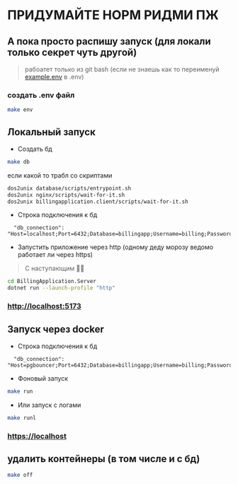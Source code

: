 # ПРИДУМАЙТЕ НОРМ РИДМИ ПЖ

## А пока просто распишу запуск (для локали только секрет чуть другой)
> рабоатет только из git bash (если не знаешь как то переименуй [example.env](example.env) в .env)

### создать .env файл
```sh
make env
```
## Локальный запуск

- Создать бд
```sh
make db
```

если какой то трабл со скриптами
```sh
dos2unix database/scripts/entrypoint.sh
dos2unix nginx/scripts/wait-for-it.sh
dos2unix billingapplication.client/scripts/wait-for-it.sh
```

- Строка подключения к бд
```
  "db_connection": "Host=localhost;Port=6432;Database=billingapp;Username=billing;Password=password;Pooling=true"
```

- Запустить приложение через http (одному деду морозу ведомо работает ли через https)
> С наступающим 🎄🎅
```sh
cd BillingApplication.Server
dotnet run --launch-profile "http"
```

### [http://localhost:5173](http://localhost:5173)

## Запуск через docker

- Строка подключения к бд
```
  "db_connection": "Host=pgbouncer;Port=6432;Database=billingapp;Username=billing;Password=password;Pooling=true"
```

- Фоновый запуск
```sh
make run
```

- Или запуск с логами
```sh
make runl
```

### [https://localhost](https://localhost)

## удалить контейнеры (в том числе и с бд)
```sh
make off
```